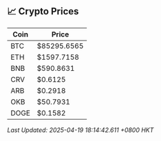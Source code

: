 ## 📈 Crypto Prices

| Coin | Price |
| ---- | ----- |
| BTC | $85295.6565 |
| ETH | $1597.7158 |
| BNB | $590.8631 |
| CRV | $0.6125 |
| ARB | $0.2918 |
| OKB | $50.7931 |
| DOGE | $0.1582 |

_Last Updated: 2025-04-19 18:14:42.611 +0800 HKT_